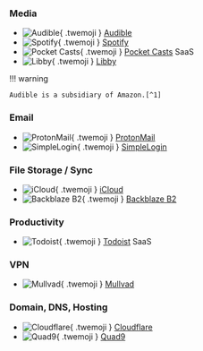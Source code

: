 ### Media

<div class="grid cards" markdown>

- ![Audible](/assets/img/uses-this/Audible.png){ .twemoji } [Audible](https://www.audible.com/)
- ![Spotify](/assets/img/uses-this/Spotify.svg){ .twemoji } [Spotify](https://www.spotify.com/us/)
- ![Pocket Casts](/assets/img/uses-this/Pocket-Casts.svg){ .twemoji } [Pocket Casts](https://pocketcasts.com/) SaaS
- ![Libby](/assets/img/uses-this/Libby.png){ .twemoji } [Libby](https://libbyapp.com)

</div>

!!! warning

    Audible is a subsidiary of Amazon.[^1]

### Email

<div class="grid cards" markdown>

- ![ProtonMail](/assets/img/uses-this/ProtonMail.png){ .twemoji } [ProtonMail](https://protonmail.com/)
- ![SimpleLogin](/assets/img/uses-this/SimpleLogin.svg){ .twemoji } [SimpleLogin](https://simplelogin.io/)

</div>

### File Storage / Sync

<div class="grid cards" markdown>

- ![iCloud](/assets/img/uses-this/iCloud.png){ .twemoji } [iCloud](https://www.icloud.com/)
- ![Backblaze B2](/assets/img/uses-this/Backblaze.svg){ .twemoji } [Backblaze B2](https://www.backblaze.com/b2/cloud-storage.html)

</div>

### Productivity

<div class="grid cards" markdown>

- ![Todoist](/assets/img/uses-this/Todoist.svg){ .twemoji } [Todoist](https://todoist.com/) SaaS

</div>

### VPN

<div class="grid cards" markdown>

- ![Mullvad](/assets/img/uses-this/Mullvad.svg){ .twemoji } [Mullvad](https://mullvad.net/)

</div>
  
### Domain, DNS, Hosting

<div class="grid cards" markdown>

- ![Cloudflare](/assets/img/uses-this/Cloudflare.svg){ .twemoji } [Cloudflare](https://www.cloudflare.com/)
- ![Quad9](/assets/img/uses-this/Quad9.svg){ .twemoji } [Quad9](https://www.quad9.net/)

</div>

[^1]: [Richard Stallman: Reasons not to buy from Amaozn](https://stallman.org/amazon.html)